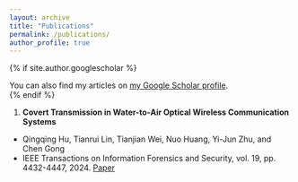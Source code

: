 ```yaml
---
layout: archive
title: "Publications"
permalink: /publications/
author_profile: true
---
```


{% if site.author.googlescholar  %}
  <div class="wordwrap">You can also find my articles on <a href="{{site.author.googlescholar}}">my Google Scholar profile</a>.</div>
{% endif %}

1. **Covert Transmission in Water-to-Air Optical Wireless Communication Systems**
  - Qingqing Hu, Tianrui Lin, Tianjian Wei, Nuo Huang, Yi-Jun Zhu, and Chen Gong
  - IEEE Transactions on Information Forensics and Security, vol. 19, pp. 4432-4447, 2024. [Paper](/files/TIFS_Covert_Transmission.pdf)
